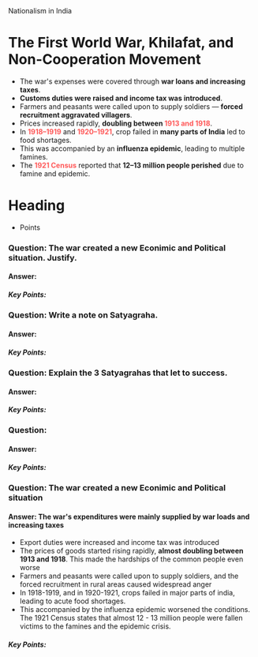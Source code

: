 <div class="mainGlowHeading">Nationalism in India</div>

# The First World War, Khilafat, and Non-Cooperation Movement

- The war's expenses were covered through **war loans and increasing taxes**.
- **Customs duties were raised and income tax was introduced**.
- Farmers and peasants were called upon to supply soldiers — **forced recruitment aggravated villagers**.
- Prices increased rapidly, **doubling between <span style="color: #ff5959; font-weight: bold;">1913 and 1918</span>**.
- In <span style="color: #ff5959; font-weight: bold;">1918–1919</span> and <span style="color: #ff5959; font-weight: bold;">1920–1921</span>, crop failed in **many parts of India** led to food shortages.
- This was accompanied by an **influenza epidemic**, leading to multiple famines.
- The <span style="color: #ff5959; font-weight: bold;">1921 Census</span> reported that **12–13 million people perished** due to famine and epidemic.
# Heading
- Points


### Question: The war created a new Econimic and Political situation. Justify.
#### Answer: 
##### Key Points: 


### Question: Write a note on **Satyagraha**.
#### Answer: 
##### Key Points: 


### Question: Explain the 3 Satyagrahas that let to success.
#### Answer: 
##### Key Points: 


### Question: 
#### Answer: 
##### Key Points: 
### Question: The war created a new Econimic and Political situation
#### Answer: The war's expenditures were mainly supplied by war loads and increasing taxes
- Export duties were increased and income tax was introduced
- The prices of goods started rising rapidly, **almost doubling between 1913 and 1918**. This made the hardships of the common people even worse
- Farmers and peasants were called upon to supply soldiers, and the forced recruitment in rural areas caused widespread anger
- In 1918-1919, and in 1920-1921, crops failed in major parts of india, leading to acute food shortages.
- This accompanied by the influenza epidemic worsened the conditions. The 1921 Census states that almost 12 - 13 million people were fallen victims to the famines and the epidemic crisis.
##### Key Points: 
